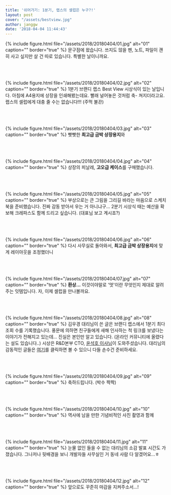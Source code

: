 ```yaml
---
title: '쉬어가기: 1분기, 랩스의 셀럽은 누구?!'
layout: post
cover: "/assets/bestview.jpg"
author: janggw
date: '2018-04-04 11:44:43'
---
```


{% include figure.html file="/assets/2018/20180404/01.jpg" alt="01" caption="" border="true" %}
문구점에 왔습니다. 쓰지도 않을 펜, 노트, 파일이 괜히 사고 싶지만 살 건 따로 있습니다. 특별한 날이니까요. <br><br><br><br>

{% include figure.html file="/assets/2018/20180404/02.jpg" alt="02" caption="" border="true" %}
1분기 브랜디 랩스 Best View 시상식이 있는 날입니다. 아침에 A4용지에 상장을 인쇄해봤는데요. 빨래 널어놓은 것처럼 축- 쳐지더라고요. 랩스의 셀럽에게 대충 줄 수는 없습니다!!! (주먹 불끈)<br><br><br><br>

{% include figure.html file="/assets/2018/20180404/03.jpg" alt="03" caption="" border="true" %}
빳빳한 **최고급 금박 상장용지**와<br><br><br><br>

{% include figure.html file="/assets/2018/20180404/04.jpg" alt="04" caption="" border="true" %}
상장의 피날레, **고오급 케이스**를 구매했습니다. <br><br><br><br>

{% include figure.html file="/assets/2018/20180404/05.jpg" alt="05" caption="" border="true" %}
부상으로는 큰 그림을 그리길 바라는 마음으로 스케치북을 준비했습니다. 진짜 감동 받아서 우는 거 아니냐구... 2분기 시상식 때는 예산을 확보해 크레파스도 함께 드리고 싶습니다. (대표님 보고 계시죠?)<br><br><br><br>

{% include figure.html file="/assets/2018/20180404/06.jpg" alt="06" caption="" border="true" %}
다시 사무실로 돌아와서, **최고급 금박 상장용지**에 맞게 레이아웃을 조정했더니<br><br><br><br>

{% include figure.html file="/assets/2018/20180404/07.jpg" alt="07" caption="" border="true" %}
**환상...** 이것이야말로 '멋'이란 무엇인지 제대로 알려주는 잇템입니다. 자, 이제 셀럽을 만나볼까요.<br><br><br><br>

{% include figure.html file="/assets/2018/20180404/08.jpg" alt="08" caption="" border="true" %}
김우경 대리님이 쓴 글은 브랜디 랩스에서 1분기 최다 조회 수를 기록했습니다. 풍문에 의하면 친구들에게 새해 인사하는 척 링크를 보냈다는 이야기가 전해지고 있는데... 진실은 본인만 알고 있습니다. (온라인 커뮤니티에 올렸다는 설도 있습니다..) 시상은 R&D본부 CTO, [윤석호 이사님](http://labs.brandi.co.kr/authors/yunsh)이 도와주셨습니다. 대리님의 감동적인 글들은 [여기](http://labs.brandi.co.kr/authors/kimwk)를 클릭하면 볼 수 있으니 다들 손수건 준비하세요. <br><br><br><br>

{% include figure.html file="/assets/2018/20180404/09.jpg" alt="09" caption="" border="true" %}
축하드립니다. (박수 짝짝)<br><br><br><br>

{% include figure.html file="/assets/2018/20180404/10.jpg" alt="10" caption="" border="true" %}
역사에 남을 만한 기념비적인 사진 촬영과 함께<br><br><br><br>

{% include figure.html file="/assets/2018/20180404/11.jpg" alt="11" caption="" border="true" %}
눈물 없인 들을 수 없는 대리님의 소감 발표 시간도 가졌습니다. 그나저나 뒷배경을 보니 개발자들 사무실인 거 동네 사람 다 알겠어요...ㅎ <br><br><br><br>

{% include figure.html file="/assets/2018/20180404/12.jpg" alt="12" caption="" border="true" %}
앞으로도 꾸준히 마감을 지켜주소서...! <br><br><br><br>
